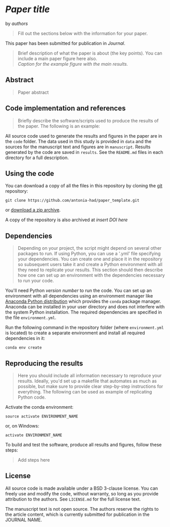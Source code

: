 # *Paper title*

by *authors*

> Fill out the sections below with the information for your paper.

This paper has been submitted for publication in *Journal*.

> Brief description of what the paper is about (the key points).
> You can include a main paper figure here also.  
*Caption for the example figure with the main results.*

## Abstract

> Paper abstract

## Code implementation and references

> Briefly describe the software/scripts used to produce the results of the
> paper. The following is an example:

All source code used to generate the results and figures in the paper are in
the `code` folder.
The data used in this study is provided in `data` and the sources for the
manuscript text and figures are in `manuscript`.
Results generated by the code are saved in `results`.
See the `README.md` files in each directory for a full description.

## Using the code

You can download a copy of all the files in this repository by cloning the
[git](https://git-scm.com/) repository:

    git clone https://github.com/antonia-had/paper_template.git

or [download a zip archive](https://github.com/antonia-had/paper_template/archive/master.zip).

A copy of the repository is also archived at *insert DOI here*


## Dependencies

> Depending on your project, the script might depend on several other packages
> to run. If using Python, you can use a '.yml' file specifying your dependencies. 
> You can create one and place it in the repository so subsequent users take it
> and create a Python environment with all they need to replicate your results.
> This section should then describe how one can set up an environment with the 
> dependencies necessary to run your code.

You'll need Python *version number* to run the code. 
You can set up an environment with all dependencies using an environment manager
like [Anaconda Python distribution](https://www.anaconda.com/download/) which
provides the `conda` package manager.
Anaconda can be installed in your user directory and does not interfere with
the system Python installation.
The required dependencies are specified in the file `environment.yml`.

Run the following command in the repository folder (where `environment.yml`
is located) to create a separate environment and install all required
dependencies in it:

    conda env create

## Reproducing the results

> Here you should include all information necessary to reproduce your results. 
> Ideally, you'd set up a makefile that automates as much as possible, but make
> sure to provide clear step-by-step instructions for everything.
> The following can be used as example of replicating Python code.

Activate the conda environment:

    source activate ENVIRONMENT_NAME

or, on Windows:

    activate ENVIRONMENT_NAME

To build and test the software, produce all results and figures, follow these steps:

> Add steps here


## License

All source code is made available under a BSD 3-clause license. You can freely
use and modify the code, without warranty, so long as you provide attribution
to the authors. See `LICENSE.md` for the full license text.

The manuscript text is not open source. The authors reserve the rights to the
article content, which is currently submitted for publication in the
JOURNAL NAME.
